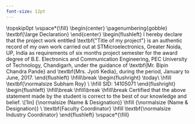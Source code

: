 ```yaml
---
font-size: 12pt
---
```

\topskip0pt
\vspace*{\fill}
\begin{center}
\pagenumbering{gobble}
\textbf{\large Declaration}
\end{center}
\begin{flushleft}
I hereby declare that the project work entitled \textbf{"Title of my project"} is an authentic record of my own work carried out at STMicroelectronics, Greater Noida, UP, India as requirements of six months project semester for the award degree of B.E. Electronics and Communication Engineering, PEC University of Technology, Chandigarh, under the guidance of \textbf{Mr. Bipin Chandra Pande} and \textbf{Mrs. Jyoti Kedia}, during the period, January to June, 2017. 
\end{flushleft}
\hfill\break
\begin{flushright}
\today\  \hfill \textbf{\normalsize Subham Roy}
\\ \hfill SID: 14105071
\end{flushright}
\begin{flushleft}
\hfill\break
\hfill\break
\hfill\break
Certified that the above statement made by the student is correct to the best of our knowledge and belief.
\\[1in] {\normalsize (Name \& Designation)} \hfill {\normalsize (Name \& Designation)}
\\ \textbf{Faculty Coordinator} \hfill \textbf{\normalsize Industry Coordinator}
\end{flushleft}
\vspace*{\fill}